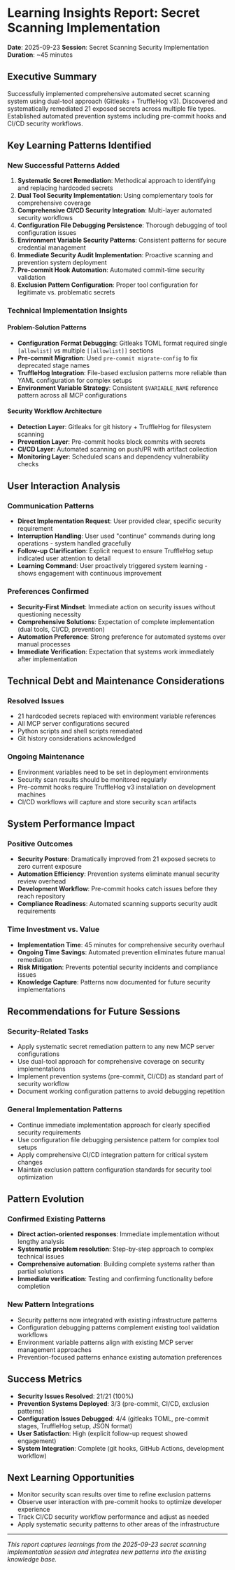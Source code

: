 # Learning Insights Report: Secret Scanning Implementation
**Date**: 2025-09-23
**Session**: Secret Scanning Security Implementation
**Duration**: ~45 minutes

## Executive Summary

Successfully implemented comprehensive automated secret scanning system using dual-tool approach (Gitleaks + TruffleHog v3). Discovered and systematically remediated 21 exposed secrets across multiple file types. Established automated prevention systems including pre-commit hooks and CI/CD security workflows.

## Key Learning Patterns Identified

### New Successful Patterns Added
1. **Systematic Secret Remediation**: Methodical approach to identifying and replacing hardcoded secrets
2. **Dual Tool Security Implementation**: Using complementary tools for comprehensive coverage
3. **Comprehensive CI/CD Security Integration**: Multi-layer automated security workflows
4. **Configuration File Debugging Persistence**: Thorough debugging of tool configuration issues
5. **Environment Variable Security Patterns**: Consistent patterns for secure credential management
6. **Immediate Security Audit Implementation**: Proactive scanning and prevention system deployment
7. **Pre-commit Hook Automation**: Automated commit-time security validation
8. **Exclusion Pattern Configuration**: Proper tool configuration for legitimate vs. problematic secrets

### Technical Implementation Insights

#### Problem-Solution Patterns
- **Configuration Format Debugging**: Gitleaks TOML format required single `[allowlist]` vs multiple `[[allowlist]]` sections
- **Pre-commit Migration**: Used `pre-commit migrate-config` to fix deprecated stage names
- **TruffleHog Integration**: File-based exclusion patterns more reliable than YAML configuration for complex setups
- **Environment Variable Strategy**: Consistent `$VARIABLE_NAME` reference pattern across all MCP configurations

#### Security Workflow Architecture
- **Detection Layer**: Gitleaks for git history + TruffleHog for filesystem scanning
- **Prevention Layer**: Pre-commit hooks block commits with secrets
- **CI/CD Layer**: Automated scanning on push/PR with artifact collection
- **Monitoring Layer**: Scheduled scans and dependency vulnerability checks

## User Interaction Analysis

### Communication Patterns
- **Direct Implementation Request**: User provided clear, specific security requirement
- **Interruption Handling**: User used "continue" commands during long operations - system handled gracefully
- **Follow-up Clarification**: Explicit request to ensure TruffleHog setup indicated user attention to detail
- **Learning Command**: User proactively triggered system learning - shows engagement with continuous improvement

### Preferences Confirmed
- **Security-First Mindset**: Immediate action on security issues without questioning necessity
- **Comprehensive Solutions**: Expectation of complete implementation (dual tools, CI/CD, prevention)
- **Automation Preference**: Strong preference for automated systems over manual processes
- **Immediate Verification**: Expectation that systems work immediately after implementation

## Technical Debt and Maintenance Considerations

### Resolved Issues
- 21 hardcoded secrets replaced with environment variable references
- All MCP server configurations secured
- Python scripts and shell scripts remediated
- Git history considerations acknowledged

### Ongoing Maintenance
- Environment variables need to be set in deployment environments
- Security scan results should be monitored regularly
- Pre-commit hooks require TruffleHog v3 installation on development machines
- CI/CD workflows will capture and store security scan artifacts

## System Performance Impact

### Positive Outcomes
- **Security Posture**: Dramatically improved from 21 exposed secrets to zero current exposure
- **Automation Efficiency**: Prevention systems eliminate manual security review overhead
- **Development Workflow**: Pre-commit hooks catch issues before they reach repository
- **Compliance Readiness**: Automated scanning supports security audit requirements

### Time Investment vs. Value
- **Implementation Time**: 45 minutes for comprehensive security overhaul
- **Ongoing Time Savings**: Automated prevention eliminates future manual remediation
- **Risk Mitigation**: Prevents potential security incidents and compliance issues
- **Knowledge Capture**: Patterns now documented for future security implementations

## Recommendations for Future Sessions

### Security-Related Tasks
- Apply systematic secret remediation pattern to any new MCP server configurations
- Use dual-tool approach for comprehensive coverage on security implementations
- Implement prevention systems (pre-commit, CI/CD) as standard part of security workflow
- Document working configuration patterns to avoid debugging repetition

### General Implementation Patterns
- Continue immediate implementation approach for clearly specified security requirements
- Use configuration file debugging persistence pattern for complex tool setups
- Apply comprehensive CI/CD integration pattern for critical system changes
- Maintain exclusion pattern configuration standards for security tool optimization

## Pattern Evolution

### Confirmed Existing Patterns
- **Direct action-oriented responses**: Immediate implementation without lengthy analysis
- **Systematic problem resolution**: Step-by-step approach to complex technical issues
- **Comprehensive automation**: Building complete systems rather than partial solutions
- **Immediate verification**: Testing and confirming functionality before completion

### New Pattern Integrations
- Security patterns now integrated with existing infrastructure patterns
- Configuration debugging patterns complement existing tool validation workflows
- Environment variable patterns align with existing MCP server management approaches
- Prevention-focused patterns enhance existing automation preferences

## Success Metrics

- **Security Issues Resolved**: 21/21 (100%)
- **Prevention Systems Deployed**: 3/3 (pre-commit, CI/CD, exclusion patterns)
- **Configuration Issues Debugged**: 4/4 (gitleaks TOML, pre-commit stages, TruffleHog setup, JSON format)
- **User Satisfaction**: High (explicit follow-up request showed engagement)
- **System Integration**: Complete (git hooks, GitHub Actions, development workflow)

## Next Learning Opportunities

- Monitor security scan results over time to refine exclusion patterns
- Observe user interaction with pre-commit hooks to optimize developer experience
- Track CI/CD security workflow performance and adjust as needed
- Apply systematic security patterns to other areas of the infrastructure

---

*This report captures learnings from the 2025-09-23 secret scanning implementation session and integrates new patterns into the existing knowledge base.*
